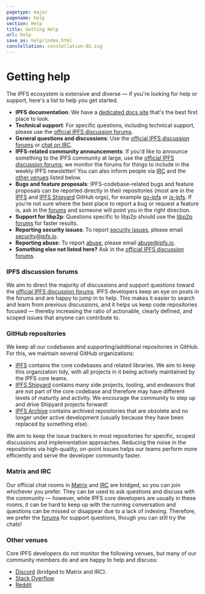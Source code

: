 ```yaml
---
pagetype: major
pagename: help
section: Help
title: Getting Help
url: help
save_as: help/index.html
constellation: constellation-02.svg
---
```


# Getting help

<p class="lead"> The IPFS ecosystem is extensive and diverse — if you're looking for help or support, here's a list to help you get started.</p>

* **IPFS documentation**: We have a [dedicated docs site](https://docs.ipfs.io) that's the best first place to look.
* **Technical support**: For specific questions, including technical support, please use the [official IPFS discussion forums](https://discuss.ipfs.io).
* **General questions and discussions**: Use the [official IPFS discussion forums](https://discuss.ipfs.io) or [chat on IRC](https://docs.ipfs.io/community/#irc).
* **IPFS-related community announcements**: If you'd like to announce something to the IPFS community at large, use the [official IPFS discussion forums](https://discuss.ipfs.io); we monitor the forums for things to include in the weekly IPFS newsletter! You can also inform people via [IRC](https://docs.ipfs.io/community/#irc) and the [other venues](#other-venues) listed below.
* **Bugs and feature proposals**: IPFS-codebase-related bugs and feature proposals can be reported directly in their repositories (most are in the [IPFS](https://github.com/ipfs) and [IPFS Shipyard](https://github.com/ipfs-shipyard) GitHub orgs), for example [go-ipfs](https://github.com/ipfs/go-ipfs) or [js-ipfs](https://github.com/ipfs/js-ipfs). If you're not sure where the best place to report a bug or request a feature is, ask in the [forums](https://discuss.ipfs.io) and someone will point you in the right direction.
* **Support for libp2p**: Questions specific to libp2p should use the [libp2p forums](https://discuss.libp2p.io) for faster results.
* **Reporting security issues**: To report [security issues](https://github.com/ipfs/community/blob/master/CONTRIBUTING.md#security-issues), please email <a href="mailto:security@ipfs.io">security@ipfs.io</a>.
* **Reporting abuse**: To report [abuse](https://github.com/ipfs/community/blob/master/code-of-conduct.md), please email <a href="mailto:abuse@ipfs.io">abuse@ipfs.io</a>.
* **Something else not listed here?** Ask in the [official IPFS discussion forums](https://discuss.ipfs.io).


### IPFS discussion forums

We aim to direct the majority of discussions and support questions toward the [official IPFS discussion forums](https://discuss.ipfs.io). IPFS developers keep an eye on posts in the forums and are happy to jump in to help. This makes it easier to search and learn from previous discussions, and it helps us keep code repositories focused — thereby increasing the ratio of actionable, clearly defined, and scoped issues that anyone can contribute to.

### GitHub repositories

We keep all our codebases and supporting/additional repositories in GitHub. For this, we maintain several GitHub organizations:

* [IPFS](https://github.com/ipfs) contains the core codebases and related libraries. We aim to keep this organization tidy, with all projects in it being actively maintained by the IPFS core teams.
* [IPFS Shipyard](https://github.com/ipfs-shipyard) contains many side projects, tooling, and endeavors that are not part of the core codebase and therefore may have different levels of maturity and activity. We encourage the community to step up and drive Shipyard projects forward!
* [IPFS Archive](https://github.com/ipfs-inactive) contains archived repositories that are obsolete and no longer under active development (usually because they have been replaced by something else).

We aim to keep the issue trackers in most repositories for specific, scoped discussions and implementation approaches. Reducing the noise in the repositories via high-quality, on-point issues helps our teams perform more efficiently and serve the developer community faster.

### Matrix and IRC

Our official chat rooms in [Matrix](https://riot.im/app/#/room/#ipfs:matrix.org) and [IRC](http://webchat.freenode.net/?channels=#ipfs) are bridged, so you can join
whichever you prefer. They can be used to ask questions and discuss with the community — however, while IPFS core developers are usually in these rooms, it can be hard to keep up with the running conversation and questions can be missed or disappear due to a lack of indexing. Therefore, we prefer the [forums](https://discuss.ipfs.io) for support questions, though you can still try the chats!

### Other venues

Core IPFS developers do not monitor the following venues, but many of our community members do and are happy to help and discuss:

* [Discord](https://discord.gg/24fmuwR) (bridged to Matrix and IRC).
* [Stack Overflow](https://stackoverflow.com/questions/tagged/ipfs)
* [Reddit](https://www.reddit.com/r/ipfs/)
